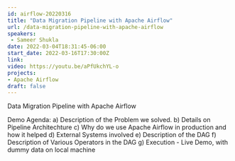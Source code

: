 ```yaml
---
id: airflow-20220316
title: "Data Migration Pipeline with Apache Airflow"
url: /data-migration-pipeline-with-apache-airflow
speakers:
 - Sameer Shukla
date: 2022-03-04T18:31:45-06:00
start_date: 2022-03-16T17:30:00Z
link:  
video: https://youtu.be/aPfUkchYL-o
projects: 
- Apache Airflow
draft: false
---
```


Data Migration Pipeline with Apache Airflow

Demo Agenda:
a) Description of the Problem we solved.
b) Details on Pipeline Architechture
c) Why do we use Apache Airflow in production and how it helped
d) External Systems involved
e) Description of the DAG
f)  Description of Various Operators in the DAG
g) Execution - Live Demo, with dummy data on local machine